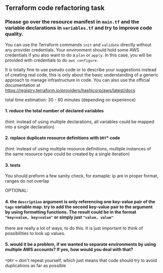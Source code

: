 ## Terraform code refactoring task

### Please go over the resource manifest in `main.tf` and the variable declarations in `variables.tf` and try to improve code quality.

You can use the Terraform commands `init` and `validate` directly without any provider credentials. Your environment should hold some AWS credentials if you also want to do a `plan` or `apply`. In this case, you will be provided with credentials to do `aws configure`.

It is totally fine to use pseudo code or to describe your suggestions instead of creating real code, this is only about the basic understanding of a generic approach to manage infrastructure in code. You can also use the official documentation at https://registry.terraform.io/providers/hashicorp/aws/latest/docs

total time estimation: 30 - 60 minutes (depending on experience)

#### 1. reduce the total number of declared variables
(hint: instead of using multiple declarations, all variables could be mapped into a single declaration)


#### 2. replace duplicate resource definitions with `DRY`* code
(hint: instead of using multiple resource definitions, multiple instances of the same resource type could be created by a single iteration)

#### 3. tests
You should preform a few sanity check, for exmaple: ip are in proper format, ranges do not overlap

OPTIONAL:<p>
#### 4. the `description` argument is only referencing one key-value pair of the `tags` variable map. try to add the second key-value pair to the argument by using formatting functions. The result could be in the format `"key=value, key=value"` or simply just `"value, value"`

there are really a lot of ways, to do this. It is just important to think of possibilities to look up values.


#### 5. would it be a problem, if we wanted to separate environments by using multiple AWS accounts? If yes, how would you deal with that?


`*DRY` = don't repeat yourself, which just means that code should try to avoid duplications as far as possible
